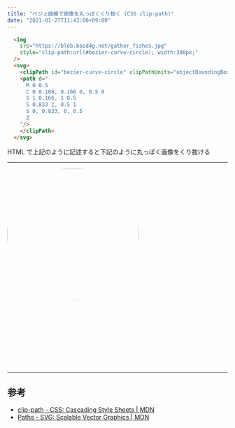 ```yaml
---
title: "ベジェ曲線で画像を丸っぽくくり抜く (CSS clip-path)"
date: "2021-01-27T11:43:00+09:00"
---
```


```html
  <img
    src="https://blob.basd4g.net/gather_fishes.jpg"
    style="clip-path:url(#bezier-curve-circle); width:300px;"
  />
  <svg>
    <clipPath id="bezier-curve-circle" clipPathUnits="objectBoundingBox">
    <path d="
      M 0 0.5
      C 0 0.166, 0.166 0, 0.5 0
      S 1 0.166, 1 0.5
      S 0.833 1, 0.5 1
      S 0, 0.833, 0, 0.5
      Z
    "/>
    </clipPath>
  </svg>
```

HTML で上記のように記述すると下記のように丸っぽく画像をくり抜ける

---

 <img
    src="https://blob.basd4g.net/gather_fishes.jpg"
    style="clip-path:url(#bezier-curve-circle); width:300px;"
  />
  <svg>
    <clipPath id="bezier-curve-circle" clipPathUnits="objectBoundingBox">
    <path d="
      M 0 0.5
      C 0 0.166, 0.166 0, 0.5 0
      S 1 0.166, 1 0.5
      S 0.833 1, 0.5 1
      S 0, 0.833, 0, 0.5
      Z
    "/>
    </clipPath>
  </svg>

---

## 参考

- [clip-path - CSS: Cascading Style Sheets | MDN](https://developer.mozilla.org/en-US/docs/Web/CSS/clip-path)
- [Paths - SVG: Scalable Vector Graphics | MDN](https://developer.mozilla.org/ja/docs/Web/SVG/Tutorial/Paths)

